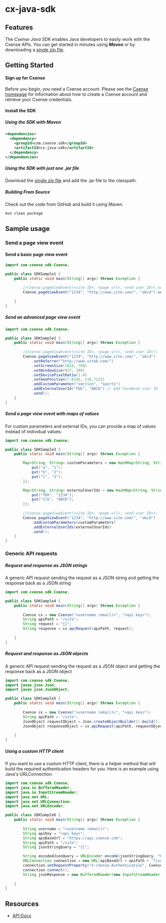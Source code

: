 # cx-java-sdk

## Features

The *Cxense Java SDK* enables Java developers to easily work with the Cxense APIs. You can get
started in minutes using ***Maven*** or by downloading a [single zip file][install-jar].

## Getting Started

#### Sign up for Cxense ####

Before you begin, you need a Cxense account. Please see the [Cxense homepage][homepage] for information
about how to create a Cxense account and retrieve your Cxense credentials.

#### Install the SDK ####

##### Using the SDK with Maven #####

```xml
<dependencies>
  <dependency>
    <groupId>com.cxense.sdk</groupId>
    <artifactId>cx-java-sdk</artifactId>
  </dependency>
</dependencies>
```
##### Using the SDK with just one .jar file #####

Download the [single zip file][install-jar] and add the .jar file to the classpath. 

##### Building From Source

Check out the code from GitHub and build it using Maven.

```
mvn clean package
```

## Sample usage

### Send a page view event

#### Send a basic page view event

```java
import com.cxense.sdk.Cxense;

public class SDKSample1 {
    public static void main(String[] args) throws Exception {
        
        //Cxense.pageViewEvent(<site ID>, <page url>, <end user ID>).send();
        Cxense.pageViewEvent("1234", "http://www.site.com/", "abcd").send();
        
    }
}
```

##### Send an advanced page view event

```java
import com.cxense.sdk.Cxense;

public class SDKSample2 {
    public static void main(String[] args) throws Exception {
        
        //Cxense.pageViewEvent(<site ID>, <page url>, <end user ID>);
        Cxense.pageViewEvent("1234", "http://www.site.com/", "abcd")
            .setReferrer("http://www.siteb.com/")
            .setScreenSize(1024, 768)
            .setWindowSize(927, 349)
            .setDevicePixelRatio(1.4)
            .setGeoPosition(7.6145, 110.7122)
            .addCustomParameter("section", "sports")
            .addExternalUserId("fbk", "ABCD") // Add FaceBook user ID
            .send();
    }
}
```

##### Send a page view event with maps of values

For custom parameters and external IDs, you can provide a map of values instead of individual values:

```java
import com.cxense.sdk.Cxense;

public class SDKSample3 {
    public static void main(String[] args) throws Exception {

        Map<String, String> customParameters = new HashMap<String, String>() {{
            put("a", "1");
            put("b", "2");
            put("c", "3");
        }};

        Map<String, String> externalUserIds = new HashMap<String, String>() {{
            put("fbk", "1234");
            put("slk", "ABCD");
        }};
        
        //Cxense.pageViewEvent(<site ID>, <page url>, <end user ID>);
        Cxense.pageViewEvent("1234", "http://www.site.com/", "abcd")
            .addCustomParameters(customParameters)
            .addExternalUserIds(externalUserIds)
            .send();
    }
}
```

### Generic API requests

##### Request and response as JSON strings

A generic API request sending the request as a JSON string and getting the response back as a JSON string 

```java
import com.cxense.sdk.Cxense;

public class SDKSample4 {
    public static void main(String[] args) throws Exception {
        
        Cxense cx = new Cxense("<username (email)>", "<api key>");
        String apiPath = "/site";
        String request = "{}";
        String response = cx.apiRequest(apiPath, request);
        
    }
}
```

##### Request and response as JSON objects

A generic API request sending the request as a JSON object and getting the response back as a JSON object 

```java
import com.cxense.sdk.Cxense;
import javax.json.Json;
import javax.json.JsonObject;

public class SDKSample5 {
    public static void main(String[] args) throws Exception {
        
        Cxense cx = new Cxense("<username (email)>", "<api key>");
        String apiPath = "/site";
        JsonObject requestObject = Json.createObjectBuilder().build();
        JsonObject responseObject = cx.apiRequest(apiPath, requestObject);
        
    }
}
```

##### Using a custom HTTP client

If you want to use a custom HTTP client, there is a helper method that will build the required authentication headers for you.
Here is an example using Java's URLConnection:

```java
import com.cxense.sdk.Cxense;
import java.io.BufferedReader;
import java.io.InputStreamReader;
import java.net.URL;
import java.net.URLConnection;
import java.net.URLEncoder;

public class SDKSample6 {
    public static void main(String[] args) throws Exception {
        
        String username = "<username (email)>";
        String apiKey = "<api key>";
        String apiBaseUrl = "https://api.cxense.com";
        String apiPath = "/site";
        String jsonStringQuery = "{}";

        String encodedJsonQuery = URLEncoder.encode(jsonStringQuery, "UTF-8");
        URLConnection connection = new URL(apiBaseUrl + apiPath + "?json=" + encodedJsonQuery).openConnection();
        connection.setRequestProperty("X-cXense-Authentication", Cxense.getHttpAuthenticationHeader(username, apiKey));
        connection.connect();
        String jsonResponse = new BufferedReader(new InputStreamReader(connection.getInputStream())).readLine();
        
    }
}
```


## Resources

* [API Docs][docs-api]




[homepage]: https://www.cxense.com/
[docs-api]: https://wiki.cxense.com/display/cust/Home
[install-jar]: http://sdk.cxense.com/cx-java-sdk-1.0.1.zip
[cx-java-sdk-bom]: https://github.com/cxense/cx-java-sdk/tree/master/cx-java-sdk-bom

